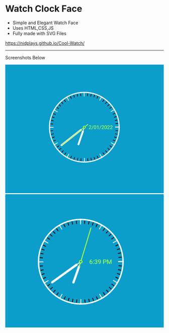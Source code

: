 <h1> Watch Clock Face </h1>

* Simple and Elegant Watch Face
* Uses HTML,CSS,JS
* Fully made with SVG Files

https://nidplays.github.io/Cool-Watch/
<br>
<hr>

Screenshots Below

<img src="./Images/1.png" alt="">


<img src="./Images/2.png" alt="">
